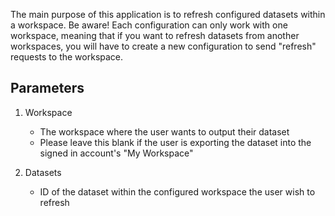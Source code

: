 The main purpose of this application is to refresh configured datasets within a workspace.
Be aware! Each configuration can only work with one workspace, meaning that if you want to refresh datasets from another workspaces, you will have to create a new configuration to send "refresh" requests to the workspace.

## Parameters

1. Workspace
    - The workspace where the user wants to output their dataset
    - Please leave this blank if the user is exporting the dataset into the signed in account's "My Workspace"

2. Datasets
    - ID of the dataset within the configured workspace the user wish to refresh